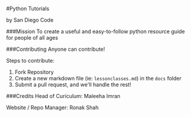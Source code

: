 #Python Tutorials

by San Diego Code


###Mission
To create a useful and easy-to-follow python resource guide for people of all ages

###Contributing
Anyone can contribute!

Steps to contribute:

1. Fork Repository
2. Create a new markdown file (ie: ```lessonclasses.md```) in the ```docs``` folder
3. Submit a pull request, and we'll handle the rest!


###Credits
Head of Curiculum: Maleeha Imran

Website / Repo Manager: Ronak Shah

